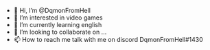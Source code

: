 - 👋 Hi, I’m @DqmonFromHell
- 👀 I’m interested in video games
- 🌱 I’m currently learning english
- 💞️ I’m looking to collaborate on ...
- 📫 How to reach me talk with me on discord DqmonFromHell#1430

<!---
DqmonFromHell/DqmonFromHell is a ✨ special ✨ repository because its `README.md` (this file) appears on your GitHub profile.
You can click the Preview link to take a look at your changes.
--->

